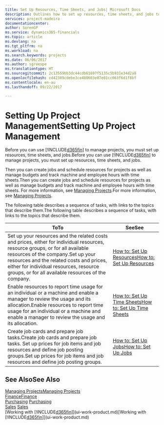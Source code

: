 ```yaml
---
title: Set Up Resources, Time Sheets, and Jobs| Microsoft Docs
description: Outlines how to set up resources, time sheets, and jobs to manage projects.
services: project-madeira
documentationcenter: 
author: SorenGP
ms.service: dynamics365-financials
ms.topic: article
ms.devlang: na
ms.tgt_pltfrm: na
ms.workload: na
ms.search.keywords: projects
ms.date: 06/06/2017
ms.author: sgroespe
ms.translationtype: HT
ms.sourcegitcommit: 2c13559bb3dc44cdb61697f5135c5b931e34d2a8
ms.openlocfilehash: cd42389cdebe3ce480603e07e01cc063f6d1f8bf
ms.contentlocale: en-au
ms.lasthandoff: 09/22/2017

---
```

# <a name="setting-up-project-management"></a><span data-ttu-id="6d74a-103">Setting Up Project Management</span><span class="sxs-lookup"><span data-stu-id="6d74a-103">Setting Up Project Management</span></span>
<span data-ttu-id="6d74a-104">Before you can use [!INCLUDE[d365fin](includes/d365fin_md.md)] to manage projects, you must set up resources, time sheets, and jobs.</span><span class="sxs-lookup"><span data-stu-id="6d74a-104">Before you can use [!INCLUDE[d365fin](includes/d365fin_md.md)] to manage projects, you must set up resources, time sheets, and jobs.</span></span>

<span data-ttu-id="6d74a-105">Then you can create jobs and schedule resources for projects as well as manage budgets and track machine and employee hours with time sheets.</span><span class="sxs-lookup"><span data-stu-id="6d74a-105">Then you can create jobs and schedule resources for projects as well as manage budgets and track machine and employee hours with time sheets.</span></span> <span data-ttu-id="6d74a-106">For more information, see [Managing Projects](projects-manage-projects.md).</span><span class="sxs-lookup"><span data-stu-id="6d74a-106">For more information, see [Managing Projects](projects-manage-projects.md).</span></span>  

<span data-ttu-id="6d74a-107">The following table describes a sequence of tasks, with links to the topics that describe them.</span><span class="sxs-lookup"><span data-stu-id="6d74a-107">The following table describes a sequence of tasks, with links to the topics that describe them.</span></span>

| <span data-ttu-id="6d74a-108">To</span><span class="sxs-lookup"><span data-stu-id="6d74a-108">To</span></span> | <span data-ttu-id="6d74a-109">See</span><span class="sxs-lookup"><span data-stu-id="6d74a-109">See</span></span> |
| --- | --- |
| <span data-ttu-id="6d74a-110">Set up your resources and the related costs and prices, either for individual resources, resource groups, or for all available resources of the company.</span><span class="sxs-lookup"><span data-stu-id="6d74a-110">Set up your resources and the related costs and prices, either for individual resources, resource groups, or for all available resources of the company.</span></span> |[<span data-ttu-id="6d74a-111">How to: Set Up Resources</span><span class="sxs-lookup"><span data-stu-id="6d74a-111">How to: Set Up Resources</span></span>](projects-how-setup-resources.md) |
| <span data-ttu-id="6d74a-112">Enable resources to report time usage for an individual or a machine and enable a manager to review the usage and its allocation.</span><span class="sxs-lookup"><span data-stu-id="6d74a-112">Enable resources to report time usage for an individual or a machine and enable a manager to review the usage and its allocation.</span></span> |[<span data-ttu-id="6d74a-113">How to: Set Up Time Sheets</span><span class="sxs-lookup"><span data-stu-id="6d74a-113">How to: Set Up Time Sheets</span></span>](projects-how-setup-time-sheets.md) |
| <span data-ttu-id="6d74a-114">Create job cards and prepare job tasks.</span><span class="sxs-lookup"><span data-stu-id="6d74a-114">Create job cards and prepare job tasks.</span></span> <span data-ttu-id="6d74a-115">Set up prices for job items and job resources and define job posting groups.</span><span class="sxs-lookup"><span data-stu-id="6d74a-115">Set up prices for job items and job resources and define job posting groups.</span></span> |[<span data-ttu-id="6d74a-116">How to: Set Up Jobs</span><span class="sxs-lookup"><span data-stu-id="6d74a-116">How to: Set Up Jobs</span></span>](projects-how-setup-jobs.md) |

## <a name="see-also"></a><span data-ttu-id="6d74a-117">See Also</span><span class="sxs-lookup"><span data-stu-id="6d74a-117">See Also</span></span>
[<span data-ttu-id="6d74a-118">Managing Projects</span><span class="sxs-lookup"><span data-stu-id="6d74a-118">Managing Projects</span></span>](projects-manage-projects.md)  
[<span data-ttu-id="6d74a-119">Finance</span><span class="sxs-lookup"><span data-stu-id="6d74a-119">Finance</span></span>](finance.md)  
<span data-ttu-id="6d74a-120">[Purchasing](purchasing-manage-purchasing.md)       </span><span class="sxs-lookup"><span data-stu-id="6d74a-120">[Purchasing](purchasing-manage-purchasing.md)       </span></span>  
<span data-ttu-id="6d74a-121">[Sales](sales-manage-sales.md)   </span><span class="sxs-lookup"><span data-stu-id="6d74a-121">[Sales](sales-manage-sales.md)   </span></span>  
<span data-ttu-id="6d74a-122">[Working with [!INCLUDE[d365fin](includes/d365fin_md.md)]](ui-work-product.md)</span><span class="sxs-lookup"><span data-stu-id="6d74a-122">[Working with [!INCLUDE[d365fin](includes/d365fin_md.md)]](ui-work-product.md)</span></span>  

